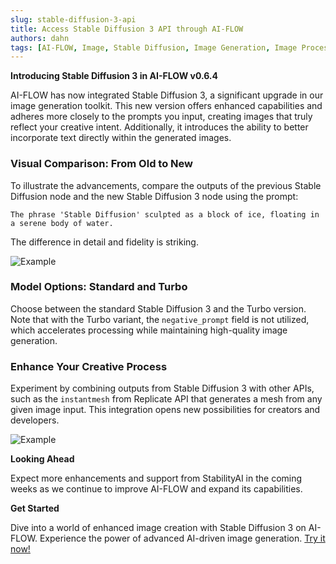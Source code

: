 ```yaml
---
slug: stable-diffusion-3-api
title: Access Stable Diffusion 3 API through AI-FLOW
authors: dahn
tags: [AI-FLOW, Image, Stable Diffusion, Image Generation, Image Processing]
---
```


**Introducing Stable Diffusion 3 in AI-FLOW v0.6.4**

AI-FLOW has now integrated Stable Diffusion 3, a significant upgrade in our image generation toolkit. This new version offers enhanced capabilities and adheres more closely to the prompts you input, creating images that truly reflect your creative intent. Additionally, it introduces the ability to better incorporate text directly within the generated images.

### Visual Comparison: From Old to New

To illustrate the advancements, compare the outputs of the previous Stable Diffusion node and the new Stable Diffusion 3 node using the prompt:

`The phrase 'Stable Diffusion' sculpted as a block of ice, floating in a serene body of water.`

The difference in detail and fidelity is striking.

![Example](/img/blog-images/stable-diffusion-3-api-1.png)

### Model Options: Standard and Turbo

Choose between the standard Stable Diffusion 3 and the Turbo version. Note that with the Turbo variant, the `negative_prompt` field is not utilized, which accelerates processing while maintaining high-quality image generation.

### Enhance Your Creative Process

Experiment by combining outputs from Stable Diffusion 3 with other APIs, such as the `instantmesh` from Replicate API that generates a mesh from any given image input. This integration opens new possibilities for creators and developers.

![Example](/img/blog-images/stable-diffusion-3-api-2.png)

**Looking Ahead**

Expect more enhancements and support from StabilityAI in the coming weeks as we continue to improve AI-FLOW and expand its capabilities.

**Get Started**

Dive into a world of enhanced image creation with Stable Diffusion 3 on AI-FLOW. Experience the power of advanced AI-driven image generation. [Try it now!](app.ai-flow.net)
